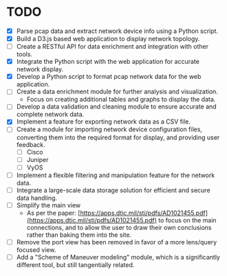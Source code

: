 # TODO
- [x] Parse pcap data and extract network device info using a Python script.
- [x] Build a D3.js based web application to display network topology.
- [ ] Create a RESTful API for data enrichment and integration with other tools.
- [x] Integrate the Python script with the web application for accurate network display.
- [x] Develop a Python script to format pcap network data for the web application.
- [ ] Create a data enrichment module for further analysis and visualization.
  - Focus on creating additional tables and graphs to display the data.
- [ ] Develop a data validation and cleaning module to ensure accurate and complete network data.
- [x] Implement a feature for exporting network data as a CSV file.
- [ ] Create a module for importing network device configuration files, converting them into the required format for display, and providing user feedback.
  - [ ] Cisco
  - [ ] Juniper
  - [ ] VyOS
- [ ] Implement a flexible filtering and manipulation feature for the network data.
- [ ] Integrate a large-scale data storage solution for efficient and secure data handling.
- [ ] Simplify the main view
  - As per the paper: [https://apps.dtic.mil/sti/pdfs/AD1021455.pdf](https://apps.dtic.mil/sti/pdfs/AD1021455.pdf) to focus on the main connections, and to allow the user to draw their own conclusions rather than baking them into the site. 
- [ ] Remove the port view has been removed in favor of a more lens/query focused view. 
- [ ] Add a "Scheme of Maneuver modeling" module, which is a significantly different tool, but still tangentially related.
